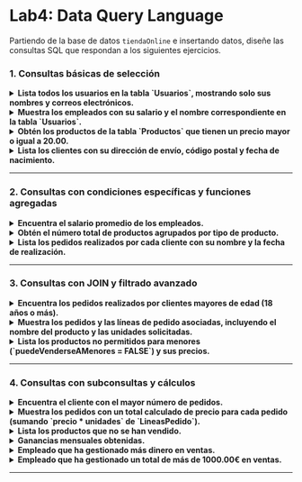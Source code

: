 # Lab4: Data Query Language
Partiendo de la base de datos `tiendaOnline` e insertando datos, diseñe las consultas SQL que respondan a los siguientes ejercicios.


### 1. Consultas básicas de selección
<details>
<summary><b>Lista todos los usuarios en la tabla `Usuarios`, mostrando solo sus nombres y correos electrónicos.</b></summary>

  ```sql
   SELECT nombre, email FROM Usuarios;
  ```
</details>

<details>
<summary><b>Muestra los empleados con su salario y el nombre correspondiente en la tabla `Usuarios`.</b></summary>

  ```sql
   SELECT Usuarios.nombre, Empleados.salario 
   FROM Empleados 
   JOIN Usuarios ON Empleados.usuarioId = Usuarios.id;
  ```
</details>

<details>
<summary><b>Obtén los productos de la tabla `Productos` que tienen un precio mayor o igual a 20.00.</b></summary>

  ```sql
   SELECT nombre, precio FROM Productos WHERE precio >= 20.00;
  ```
</details>

<details>
<summary><b>Lista los clientes con su dirección de envío, código postal y fecha de nacimiento.</b></summary>

  ```sql
   SELECT Usuarios.nombre, Clientes.direccionEnvio, Clientes.codigoPostal, Clientes.fechaNacimiento 
   FROM Clientes 
   JOIN Usuarios ON Clientes.usuarioId = Usuarios.id;
  ```
</details>

---

### 2. Consultas con condiciones específicas y funciones agregadas
<details>
<summary><b>Encuentra el salario promedio de los empleados.</b></summary>

  ```sql
   SELECT AVG(salario) AS salario_promedio FROM Empleados;
  ```
</details>

<details>
<summary><b>Obtén el número total de productos agrupados por tipo de producto.</b></summary>

  ```sql
   SELECT TiposProducto.nombre AS tipo, COUNT(Productos.id) AS total_productos 
   FROM Productos 
   JOIN TiposProducto ON Productos.tipoProductoId = TiposProducto.id 
   GROUP BY TiposProducto.nombre;
  ```
</details>

<details>
<summary><b>Lista los pedidos realizados por cada cliente con su nombre y la fecha de realización.</b></summary>

  ```sql
   SELECT Usuarios.nombre AS cliente, Pedidos.fechaRealizacion 
   FROM Pedidos 
   JOIN Clientes ON Pedidos.clienteId = Clientes.id 
   JOIN Usuarios ON Clientes.usuarioId = Usuarios.id;
  ```
</details>

---

### 3. Consultas con JOIN y filtrado avanzado
<details>
<summary><b>Encuentra los pedidos realizados por clientes mayores de edad (18 años o más).</b></summary>

  ```sql
   SELECT Usuarios.nombre AS cliente, Pedidos.fechaRealizacion 
   FROM Pedidos 
   JOIN Clientes ON Pedidos.clienteId = Clientes.id 
   JOIN Usuarios ON Clientes.usuarioId = Usuarios.id 
   WHERE TIMESTAMPDIFF(YEAR, Clientes.fechaNacimiento, pedidos.fechaRealizacion) >= 18;
  ```
</details>

<details>
<summary><b>Muestra los pedidos y las líneas de pedido asociadas, incluyendo el nombre del producto y las unidades solicitadas.</b></summary>

  ```sql
   SELECT Pedidos.id AS pedido_id, Productos.nombre AS producto, LineasPedido.unidades 
   FROM LineasPedido 
   JOIN Pedidos ON LineasPedido.pedidoId = Pedidos.id 
   JOIN Productos ON LineasPedido.productoId = Productos.id;
  ```
</details>

<details>
<summary><b>Lista los productos no permitidos para menores (`puedeVenderseAMenores = FALSE`) y sus precios.</b></summary>

  ```sql
   SELECT nombre, precio 
   FROM Productos 
   WHERE puedeVenderseAMenores = FALSE;
  ```
</details>

---

### 4. Consultas con subconsultas y cálculos
<details>
<summary><b>Encuentra el cliente con el mayor número de pedidos.</b></summary>

  ```sql
   SELECT Usuarios.nombre AS cliente, COUNT(Pedidos.id) AS total_pedidos 
   FROM Pedidos 
   JOIN Clientes ON Pedidos.clienteId = Clientes.id 
   JOIN Usuarios ON Clientes.usuarioId = Usuarios.id 
   GROUP BY Usuarios.nombre 
   ORDER BY total_pedidos DESC 
   LIMIT 1;
  ```
</details>

<details>
<summary><b>Muestra los pedidos con un total calculado de precio para cada pedido (sumando `precio * unidades` de `LineasPedido`).</b></summary>

  ```sql
   SELECT Pedidos.id AS pedido_id, SUM(LineasPedido.precio * LineasPedido.unidades) AS total_precio 
   FROM Pedidos 
   JOIN LineasPedido ON Pedidos.id = LineasPedido.pedidoId 
   GROUP BY Pedidos.id;
  ```
</details>

<details>
<summary><b>Lista los productos que no se han vendido.</b></summary>

  ```sql
   SELECT Productos.nombre 
   FROM Productos 
   LEFT JOIN LineasPedido ON Productos.id = LineasPedido.productoId 
   WHERE LineasPedido.productoId IS NULL;
  ```
</details>

<details>
<summary><b>Ganancias mensuales obtenidas.</b></summary>

  ```sql
   SELECT MONTH(pedidos.fechaRealizacion) AS Mes, SUM(LineasPedido.precio * LineasPedido.unidades) AS total_precio 
   FROM Pedidos 
   JOIN LineasPedido ON Pedidos.id = LineasPedido.pedidoId
   GROUP BY MONTH(pedidos.fechaRealizacion);
  ```
</details>

<details>
<summary><b>Empleado que ha gestionado más dinero en ventas.</b></summary>

  ```sql
SELECT usuarios.nombre AS Empleado, SUM(lineaspedido.precio * lineaspedido.unidades) AS dinero
FROM empleados 
	JOIN usuarios ON empleados.usuarioId=usuarios.id
	JOIN pedidos ON pedidos.empleadoId=empleados.id
	JOIN lineaspedido ON lineaspedido.pedidoId=pedidos.id
GROUP BY empleados.id
ORDER BY dinero DESC
LIMIT 1;
  ```
</details>

<details>
<summary><b>Empleado que ha gestionado un total de más de 1000.00€ en ventas.</b></summary>

  ```sql
SELECT usuarios.nombre, SUM(lineaspedido.precio * lineaspedido.unidades) AS dinero
FROM empleados 
	JOIN usuarios ON empleados.usuarioId=usuarios.id
	JOIN pedidos ON pedidos.empleadoId=empleados.id
	JOIN lineaspedido ON lineaspedido.pedidoId=pedidos.id
GROUP BY empleados.id
HAVING dinero > 1000.00;
  ```
</details>

---


